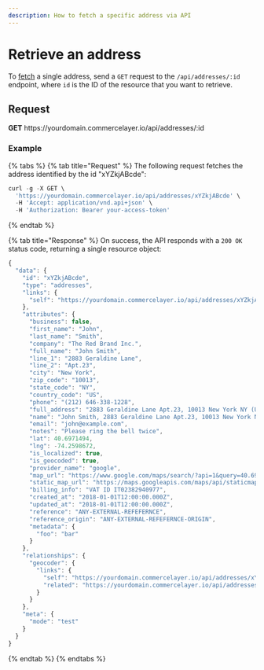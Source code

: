 ```yaml
---
description: How to fetch a specific address via API
---
```


# Retrieve an address

To <a href="https://docs.commercelayer.io/developers/fetching-resources" target="_blank">fetch</a> a single address, send a `GET` request to the `/api/addresses/:id` endpoint, where `id` is the ID of the resource that you want to retrieve.

## Request

**GET** https://<i></i>yourdomain.commercelayer.io/api/addresses/:id

### **Example**

{% tabs %}
{% tab title="Request" %}
The following request fetches the address identified by the id "xYZkjABcde":

```javascript
curl -g -X GET \
  'https://yourdomain.commercelayer.io/api/addresses/xYZkjABcde' \
  -H 'Accept: application/vnd.api+json' \
  -H 'Authorization: Bearer your-access-token'
```
{% endtab %}

{% tab title="Response" %}
On success, the API responds with a `200 OK` status code, returning a single resource object:

```javascript
{
  "data": {
    "id": "xYZkjABcde",
    "type": "addresses",
    "links": {
      "self": "https://yourdomain.commercelayer.io/api/addresses/xYZkjABcde"
    },
    "attributes": {
      "business": false,
      "first_name": "John",
      "last_name": "Smith",
      "company": "The Red Brand Inc.",
      "full_name": "John Smith",
      "line_1": "2883 Geraldine Lane",
      "line_2": "Apt.23",
      "city": "New York",
      "zip_code": "10013",
      "state_code": "NY",
      "country_code": "US",
      "phone": "(212) 646-338-1228",
      "full_address": "2883 Geraldine Lane Apt.23, 10013 New York NY (US) (212) 646-338-1228",
      "name": "John Smith, 2883 Geraldine Lane Apt.23, 10013 New York NY (US) (212) 646-338-1228",
      "email": "john@example.com",
      "notes": "Please ring the bell twice",
      "lat": 40.6971494,
      "lng": -74.2598672,
      "is_localized": true,
      "is_geocoded": true,
      "provider_name": "google",
      "map_url": "https://www.google.com/maps/search/?api=1&query=40.6971494,-74.2598672",
      "static_map_url": "https://maps.googleapis.com/maps/api/staticmap?center=40.6971494,-74.2598672&size=640x320&zoom=15",
      "billing_info": "VAT ID IT02382940977",
      "created_at": "2018-01-01T12:00:00.000Z",
      "updated_at": "2018-01-01T12:00:00.000Z",
      "reference": "ANY-EXTERNAL-REFEFERNCE",
      "reference_origin": "ANY-EXTERNAL-REFEFERNCE-ORIGIN",
      "metadata": {
        "foo": "bar"
      }
    },
    "relationships": {
      "geocoder": {
        "links": {
          "self": "https://yourdomain.commercelayer.io/api/addresses/xYZkjABcde/relationships/geocoder",
          "related": "https://yourdomain.commercelayer.io/api/addresses/xYZkjABcde/geocoder"
        }
      }
    },
    "meta": {
      "mode": "test"
    }
  }
}
```
{% endtab %}
{% endtabs %}


